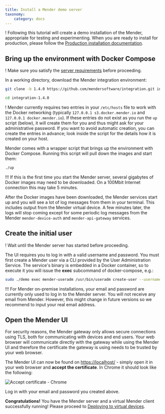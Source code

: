 ```yaml
---
title: Install a Mender demo server
taxonomy:
    category: docs
---
```


! Following this tutorial will create a demo installation of the Mender, appropriate for testing and experimenting. When you are ready to install for production, please follow the [Production installation documentation](../../administration/production-installation).


## Bring up the environment with Docker Compose

! Make sure you satisfy the [server requirements](../requirements#demo-server-requirements) before proceeding.

In a working directory, download the Mender integration
environment:

[start_autoupdate_integration_archive_x.x.x.tar.gz]: #

```bash
git clone -b 1.4.0 https://github.com/mendersoftware/integration.git integration-1.4.0
```

[end_autoupdate_integration_archive_x.x.x.tar.gz]: #

[start_autoupdate_integration-x.x.x]: #

```bash
cd integration-1.4.0
```

[end_autoupdate_integration-x.x.x]: #

! Mender currently requires two entries in your `/etc/hosts` file to work with the Docker networking (typically `127.0.0.1 s3.docker.mender.io` and `127.0.0.1 docker.mender.io`). If these entries do not exist as you run the `up` script (below), it will create them for you and thus might ask for your administrative password. If you want to avoid automatic creation, you can create the entries in advance; look inside the script for the details how it is created on your host.

Mender comes with a wrapper script that brings up the environment with
Docker Compose. Running this script will pull down the images and start them:


```bash
./up
```

!!! If this is the first time you start the Mender server, several gigabytes of Docker images may need to be downloaded. On a 100Mbit Internet connection this may take 5 minutes.

After the Docker images have been downloaded, the Mender services start up and you will see a lot of log messages from them in your terminal.
This includes output from the Mender virtual device.
A few minutes later, the logs will stop coming except for some periodic log messages
from the Mender `mender-device-auth` and `mender-api-gateway` services.


## Create the initial user

! Wait until the Mender server has started before proceeding.

The UI requires you to log in with a valid username and password. You must first create a Mender user via a CLI provided by the User Administration Service. The service's binary is embedded in a Docker container, so to execute it you will issue the **exec** subcommand of docker-compose, e.g.:

```bash
sudo ./demo exec mender-useradm /usr/bin/useradm create-user --username=myusername@example.com --password=mysecretpassword
```

!!! For Mender on-premise installations, your email and password are currently only used to log in to the Mender server. You will not receive any email from Mender. However, this might change in future versions so we recommend to input your real email address.



## Open the Mender UI

For security reasons, the Mender gateway only allows secure connections using TLS,
both for communicating with devices and end users.
Your web browser will communicate directly with the gateway while using the
Mender UI and therefore the certificate the gateway is using needs to be trusted
by your web browser.

The Mender UI can now be found on [https://localhost/](https://localhost/?target=_blank) -
simply open it in your web browser and **accept the certificate**. In Chrome it should look
like the following:

![Accept certificate - Chrome](cert_accept_chrome.png)

Log in with your email and password you created above.

**Congratulations!** You have the Mender server and a virtual Mender client successfully running!
Please proceed to [Deploying to virtual devices](../deploy-to-virtual-devices).

